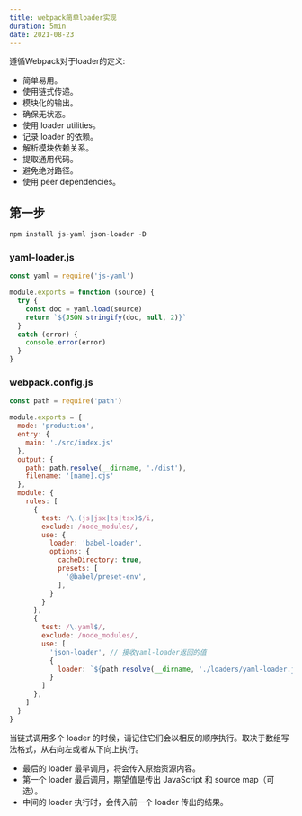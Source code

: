 ```yaml
---
title: webpack简单loader实现
duration: 5min
date: 2021-08-23
---
```


遵循Webpack对于loader的定义:
- 简单易用。
- 使用链式传递。
- 模块化的输出。
- 确保无状态。
- 使用 loader utilities。
- 记录 loader 的依赖。
- 解析模块依赖关系。
- 提取通用代码。
- 避免绝对路径。
- 使用 peer dependencies。

## 第一步
```js
npm install js-yaml json-loader -D
```

### yaml-loader.js
```js 
const yaml = require('js-yaml')

module.exports = function (source) {
  try {
    const doc = yaml.load(source)
    return `${JSON.stringify(doc, null, 2)}`
  }
  catch (error) {
    console.error(error)
  }
}
```

### webpack.config.js

```js
const path = require('path')

module.exports = {
  mode: 'production',
  entry: {
    main: './src/index.js'
  },
  output: {
    path: path.resolve(__dirname, './dist'),
    filename: '[name].cjs'
  },
  module: {
    rules: [
      {
        test: /\.(js|jsx|ts|tsx)$/i,
        exclude: /node_modules/,
        use: {
          loader: 'babel-loader',
          options: {
            cacheDirectory: true,
            presets: [
              '@babel/preset-env',
            ],
          }
        }
      },
      {
        test: /\.yaml$/,
        exclude: /node_modules/,
        use: [
          'json-loader', // 接收yaml-loader返回的值
          {
            loader: `${path.resolve(__dirname, './loaders/yaml-loader.js')}` // 最先调用
          }
        ]
      },
    ]
  }
}

```
当链式调用多个 loader 的时候，请记住它们会以相反的顺序执行。取决于数组写法格式，从右向左或者从下向上执行。

- 最后的 loader 最早调用，将会传入原始资源内容。
- 第一个 loader 最后调用，期望值是传出 JavaScript 和 source map（可选）。
- 中间的 loader 执行时，会传入前一个 loader 传出的结果。
